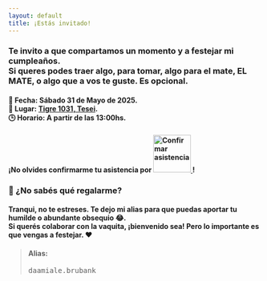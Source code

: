 ```yaml
---
layout: default
title: ¡Estás invitado!
---
```

### Te invito a que compartamos un momento y a festejar mi cumpleaños.<br>Si queres podes traer algo, para tomar, algo para el mate, EL MATE, o algo que a vos te guste. Es opcional.

#### 📅 **Fecha**: Sábado 31 de Mayo de 2025.<br>📍 **Lugar**: [Tigre 1031, Tesei](https://maps.app.goo.gl/Vv6bAT5G3VhtuPPL8).<br>🕒 **Horario**: A partir de las 13:00hs.  

<h4> ¡No olvides confirmarme tu asistencia por
    <a href="https://wa.me/5491162595238?text=%C2%A1Hola%20Daami!%20Vi%20tu%20invitaci%C3%B3n%20y%20quer%C3%ADa%20confirmar%20que%20voy%20a%20estar%20yendo%20cerca%20de%20las%20" target="_blank">
      <img src="https://static.whatsapp.net/rsrc.php/yZ/r/JvsnINJ2CZv.svg" width="75vw" alt="Confirmar asistencia" />
    </a>
  !
</h4>

### 🎁 ¿No sabés qué regalarme?
#### Tranqui, no te estreses. Te dejo mi alias para que puedas aportar tu humilde o abundante obsequio 😂.<br>Si querés colaborar con la vaquita, ¡bienvenido sea! Pero lo importante es que vengas a festejar. ❤️

>#### Alias: 
><pre style="width:50%;">daamiale.brubank</pre>


